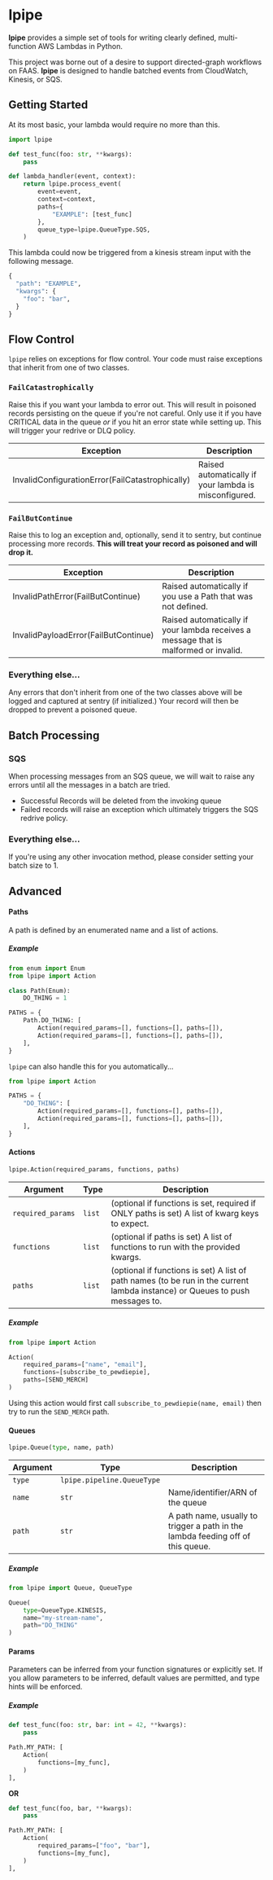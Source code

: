 # lpipe

**lpipe** provides a simple set of tools for writing clearly defined, multi-function AWS Lambdas in Python.

This project was borne out of a desire to support directed-graph workflows on FAAS. **lpipe** is designed to handle batched events from CloudWatch, Kinesis, or SQS.



## Getting Started

At its most basic, your lambda would require no more than this.

```python
import lpipe

def test_func(foo: str, **kwargs):
	pass

def lambda_handler(event, context):
    return lpipe.process_event(
        event=event,
        context=context,
        paths={
            "EXAMPLE": [test_func]
        },
        queue_type=lpipe.QueueType.SQS,
    )
```

This lambda could now be triggered from a kinesis stream input with the following message.

```python
{
  "path": "EXAMPLE",
  "kwargs": {
    "foo": "bar",
  }
}
```



## Flow Control

`lpipe` relies on exceptions for flow control. Your code must raise exceptions that inherit from one of two classes.

### `FailCatastrophically`

Raise this if you want your lambda to error out. This will result in poisoned records persisting on the queue if you're not careful. Only use it if you have CRITICAL data in the queue *or* if you hit an error state while setting up. This will trigger your redrive or DLQ policy.

| Exception | Description |
| - | - |
| InvalidConfigurationError(FailCatastrophically) | Raised automatically if your lambda is misconfigured. |

### `FailButContinue`

Raise this to log an exception and, optionally, send it to sentry, but continue processing more records. **This will treat your record as poisoned and will drop it.**

| Exception | Description |
| - | - |
| InvalidPathError(FailButContinue) | Raised automatically if you use a Path that was not defined. |
| InvalidPayloadError(FailButContinue) | Raised automatically if your lambda receives a message that is malformed or invalid. |

### Everything else...

Any errors that don't inherit from one of the two classes above will be logged and captured at sentry (if initialized.) Your record will then be dropped to prevent a poisoned queue.



## Batch Processing

### SQS

When processing messages from an SQS queue, we will wait to raise any errors until all the messages in a batch are tried.
* Successful Records will be deleted from the invoking queue
* Failed records will raise an exception which ultimately triggers the SQS redrive policy.

### Everything else...

If you're using any other invocation method, please consider setting your batch size to 1.



## Advanced

#### Paths

A path is defined by an enumerated name and a list of actions.

##### Example

```python
from enum import Enum
from lpipe import Action

class Path(Enum):
	DO_THING = 1

PATHS = {
    Path.DO_THING: [
        Action(required_params=[], functions=[], paths=[]),
      	Action(required_params=[], functions=[], paths=[]),
    ],
}
```

`lpipe` can also handle this for you automatically...

```python
from lpipe import Action

PATHS = {
    "DO_THING": [
        Action(required_params=[], functions=[], paths=[]),
      	Action(required_params=[], functions=[], paths=[]),
    ],
}
```



#### Actions

```python
lpipe.Action(required_params, functions, paths)
```

| Argument          | Type | Description                     |
| ----------------- | ---- | ------------------------------- |
| `required_params` | `list` | (optional if functions is set, required if ONLY paths is set) A list of kwarg keys to expect. |
| `functions` | `list` | (optional if paths is set) A list of functions to run with the provided kwargs. |
| `paths` | `list` | (optional if functions is set) A list of path names (to be run in the current lambda instance) or Queues to push messages to. |

##### Example

```python
from lpipe import Action

Action(
    required_params=["name", "email"],
    functions=[subscribe_to_pewdiepie],
    paths=[SEND_MERCH]
)
```

Using this action would first call `subscribe_to_pewdiepie(name, email)` then try to run the `SEND_MERCH` path.



#### Queues

```python
lpipe.Queue(type, name, path)
```

| Argument          | Type | Description                     |
| ----------------- | ---- | ------------------------------- |
| `type` | `lpipe.pipeline.QueueType` | |
| `name` | `str` | Name/identifier/ARN of the queue |
| `path` | `str` | A path name, usually to trigger a path in the lambda feeding off of this queue. |

##### Example

```python
from lpipe import Queue, QueueType

Queue(
	type=QueueType.KINESIS,
  	name="my-stream-name",
  	path="DO_THING"
)
```



#### Params

Parameters can be inferred from your function signatures or explicitly set. If you allow parameters to be inferred, default values are permitted, and type hints will be enforced.

##### Example
```python
def test_func(foo: str, bar: int = 42, **kwargs):
	pass

Path.MY_PATH: [
    Action(
        functions=[my_func],
    )
],
```

**OR**

```python
def test_func(foo, bar, **kwargs):
	pass

Path.MY_PATH: [
    Action(
        required_params=["foo", "bar"],
        functions=[my_func],
    )
],
```
